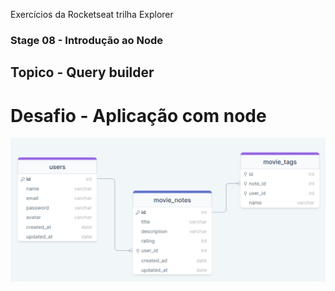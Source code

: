 Exercícios da Rocketseat trilha Explorer

### Stage 08 - Introdução ao Node

## Topico - Query builder

# Desafio - Aplicação com node
![modelo ER](./Modelo%20ER.png)